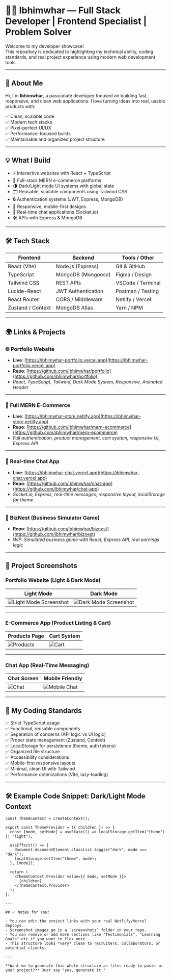 # 🧑‍💻 Ibhimwhar — Full Stack Developer | Frontend Specialist | Problem Solver

Welcome to my developer showcase!  
This repository is dedicated to highlighting my technical ability, coding standards, and real project experience using modern web development tools.

---

## 🚀 About Me

Hi, I'm **Ibhimwhar**, a passionate developer focused on building fast, responsive, and clean web applications. I love turning ideas into real, usable products with:

✅ Clean, scalable code  
✅ Modern tech stacks  
✅ Pixel-perfect UI/UX  
✅ Performance-focused builds  
✅ Maintainable and organized project structure  

---

## 💡 What I Build

- ⚡ Interactive websites with React + TypeScript  
- 🛒 Full-stack MERN e-commerce platforms  
- 🌗 Dark/Light mode UI systems with global state  
- 🗂️ Reusable, scalable components using Tailwind CSS  
- 🔒 Authentication systems (JWT, Express, MongoDB)  
- 📱 Responsive, mobile-first designs  
- 💬 Real-time chat applications (Socket.io)  
- 🛠️ APIs with Express & MongoDB  

---

## 🛠️ Tech Stack

| Frontend        | Backend           | Tools / Other   |
|-----------------|------------------|-----------------|
| React (Vite)    | Node.js (Express) | Git & GitHub    |
| TypeScript      | MongoDB (Mongoose)| Figma / Design  |
| Tailwind CSS    | REST APIs         | VSCode / Terminal|
| Lucide-React    | JWT Authentication| Postman / Testing|
| React Router    | CORS / Middleware | Netlify / Vercel|
| Zustand / Context| MongoDB Atlas    | Yarn / NPM      |

---

## 🌍 Links & Projects

### 🌐 Portfolio Website

- **Live**: [https://ibhimwhar-portfolio.vercel.app](https://ibhimwhar-portfolio.vercel.app)  
- **Repo**: [https://github.com/ibhimwhar/portfolio](https://github.com/ibhimwhar/portfolio)  
- _React, TypeScript, Tailwind, Dark Mode System, Responsive, Animated Header_  

---

### 🛒 Full MERN E-Commerce

- **Live**: [https://ibhimwhar-store.netlify.app](https://ibhimwhar-store.netlify.app)  
- **Repo**: [https://github.com/ibhimwhar/mern-ecommerce](https://github.com/ibhimwhar/mern-ecommerce)  
- _Full authentication, product management, cart system, responsive UI, Express API_  

---

### 💬 Real-time Chat App

- **Live**: [https://ibhimwhar-chat.vercel.app](https://ibhimwhar-chat.vercel.app)  
- **Repo**: [https://github.com/ibhimwhar/chat-app](https://github.com/ibhimwhar/chat-app)  
- _Socket.io, Express, real-time messages, responsive layout, localStorage for theme_  

---

### 🧮 BizNest (Business Simulator Game)

- **Repo**: [https://github.com/ibhimwhar/biznest](https://github.com/ibhimwhar/biznest)  
- _WIP: Simulated business game with React, Express API, real earnings logic_  

---

## 📸 Project Screenshots

### Portfolio Website (Light & Dark Mode)

| Light Mode                           | Dark Mode                            |
|--------------------------------------|---------------------------------------|
| ![Light Mode Screenshot](./screenshots/portfolio-light.png) | ![Dark Mode Screenshot](./screenshots/portfolio-dark.png) |

---

### E-Commerce App (Product Listing & Cart)

| Products Page                        | Cart System                           |
|--------------------------------------|---------------------------------------|
| ![Products](./screenshots/store-products.png) | ![Cart](./screenshots/store-cart.png) |

---

### Chat App (Real-Time Messaging)

| Chat Screen                          | Mobile Friendly                       |
|--------------------------------------|---------------------------------------|
| ![Chat](./screenshots/chat-desktop.png) | ![Mobile Chat](./screenshots/chat-mobile.png) |

---

## 📂 My Coding Standards

✅ Strict TypeScript usage  
✅ Functional, reusable components  
✅ Separation of concerns (API logic vs UI logic)  
✅ Proper state management (Zustand, Context)  
✅ LocalStorage for persistence (theme, auth tokens)  
✅ Organized file structure  
✅ Accessibility considerations  
✅ Mobile-first responsive layouts  
✅ Minimal, clean UI with Tailwind  
✅ Performance optimizations (Vite, lazy-loading)  

---

## 🛠️ Example Code Snippet: Dark/Light Mode Context

```tsx
const ThemeContext = createContext();

export const ThemeProvider = ({ children }) => {
  const [mode, setMode] = useState(() => localStorage.getItem("theme") || "light");

  useEffect(() => {
    document.documentElement.classList.toggle("dark", mode === "dark");
    localStorage.setItem("theme", mode);
  }, [mode]);

  return (
    <ThemeContext.Provider value={{ mode, setMode }}>
      {children}
    </ThemeContext.Provider>
  );
};

---

## ✅ Notes for You:

- You can edit the project links with your real Netlify/Vercel deploys.  
- Screenshot images go in a `screenshots` folder in your repo.  
- You can remove or add more sections like "Testimonials", "Learning Goals" etc if you want to flex more.  
- This structure looks *very* clean to recruiters, collaborators, or potential clients.  

---

**Want me to generate this whole structure as files ready to paste in your project?** Just say "yes, generate it."